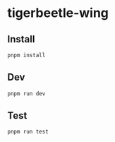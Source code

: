 # tigerbeetle-wing

## Install

```sh
pnpm install
```

## Dev

```sh
pnpm run dev
```

## Test

```sh
pnpm run test
```
